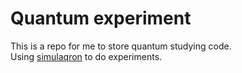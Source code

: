 # Quantum experiment
This is a repo for me to store quantum studying code. <br>
Using [simulaqron](https://softwarequtech.github.io/SimulaQron/html/index.html) to do experiments.
